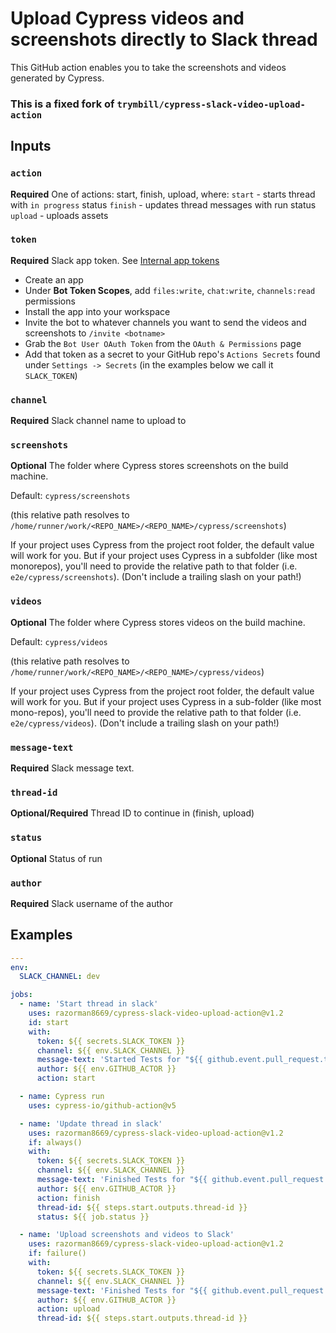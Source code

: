 # Upload Cypress videos and screenshots directly to Slack thread

This GitHub action enables you to take the screenshots and videos generated by Cypress.

### This is a fixed fork of `trymbill/cypress-slack-video-upload-action`

## Inputs

### `action`

**Required** One of actions: start, finish, upload, where:
`start` - starts thread with `in progress` status
`finish` - updates thread messages with run status
`upload` - uploads assets

### `token`

**Required** Slack app token. See [Internal app tokens](https://slack.com/intl/en-ru/help/articles/215770388-Create-and-regenerate-API-tokens#internal-app-tokens)

- Create an app
- Under **Bot Token Scopes**, add `files:write`, `chat:write`, `channels:read` permissions
- Install the app into your workspace
- Invite the bot to whatever channels you want to send the videos and screenshots to `/invite <botname>`
- Grab the `Bot User OAuth Token` from the `OAuth & Permissions` page
- Add that token as a secret to your GitHub repo's `Actions Secrets` found under `Settings -> Secrets` (in the examples below we call it `SLACK_TOKEN`)

### `channel`

**Required** Slack channel name to upload to

### `screenshots`

**Optional** The folder where Cypress stores screenshots on the build machine.

Default: `cypress/screenshots`

(this relative path resolves to `/home/runner/work/<REPO_NAME>/<REPO_NAME>/cypress/screenshots`)

If your project uses Cypress from the project root folder, the default value will work for you.
But if your project uses Cypress in a subfolder (like most monorepos), you'll need to provide the relative path to that folder
(i.e. `e2e/cypress/screenshots`).
(Don't include a trailing slash on your path!)

### `videos`

**Optional** The folder where Cypress stores videos on the build machine.

Default: `cypress/videos`

(this relative path resolves to `/home/runner/work/<REPO_NAME>/<REPO_NAME>/cypress/videos`)

If your project uses Cypress from the project root folder, the default value will work for you.
But if your project uses Cypress in a sub-folder (like most mono-repos), you'll need to provide the relative path to that folder
(i.e. `e2e/cypress/videos`).
(Don't include a trailing slash on your path!)

### `message-text`

**Required** Slack message text.

### `thread-id`

**Optional/Required** Thread ID to continue in (finish, upload)

### `status`

**Optional** Status of run

### `author`

**Required** Slack username of the author

## Examples

```yml
---
env:
  SLACK_CHANNEL: dev

jobs:
  - name: 'Start thread in slack'
    uses: razorman8669/cypress-slack-video-upload-action@v1.2
    id: start
    with:
      token: ${{ secrets.SLACK_TOKEN }}
      channel: ${{ env.SLACK_CHANNEL }}
      message-text: 'Started Tests for "${{ github.event.pull_request.title }}"'
      author: ${{ env.GITHUB_ACTOR }}
      action: start

  - name: Cypress run
    uses: cypress-io/github-action@v5

  - name: 'Update thread in slack'
    uses: razorman8669/cypress-slack-video-upload-action@v1.2
    if: always()
    with:
      token: ${{ secrets.SLACK_TOKEN }}
      channel: ${{ env.SLACK_CHANNEL }}
      message-text: 'Finished Tests for "${{ github.event.pull_request.title }}"'
      author: ${{ env.GITHUB_ACTOR }}
      action: finish
      thread-id: ${{ steps.start.outputs.thread-id }}
      status: ${{ job.status }}

  - name: 'Upload screenshots and videos to Slack'
    uses: razorman8669/cypress-slack-video-upload-action@v1.2
    if: failure()
    with:
      token: ${{ secrets.SLACK_TOKEN }}
      channel: ${{ env.SLACK_CHANNEL }}
      message-text: 'Finished Tests for "${{ github.event.pull_request.title }}"'
      author: ${{ env.GITHUB_ACTOR }}
      action: upload
      thread-id: ${{ steps.start.outputs.thread-id }}
```
